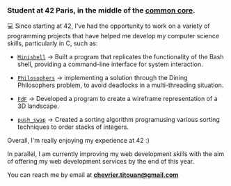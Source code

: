 ### Student at 42 Paris, in the middle of the [common core](https://github.com/titouanck/42-cursus).

💻  Since starting at 42, I've had the opportunity to work on a variety of programming projects that have helped me develop my computer science skills, particularly in C, such as:

- [`Minishell`](https://github.com/titouanck/42-Minishell) → Built a program that replicates the functionality of the Bash shell, providing a command-line interface for system interaction.

- [`Philosophers`](https://github.com/titouanck/42-Philosophers) → implementing a solution through the Dining Philosophers problem, to avoid deadlocks in a multi-threading situation.

- [`FdF`](https://github.com/titouanck/42-FdF) → Developed a program to create a wireframe representation of a 3D landscape.

- [`push_swap`](https://github.com/titouanck/42-push_swap) → Created a sorting algorithm programusing various sorting techniques to order stacks of integers.


Overall, I'm really enjoying my experience at 42 :)

In parallel, I am currently improving my web development skills with the aim of offering my web development services by the end of this year.

You can reach me by email at **chevrier.titouan@gmail.com**
